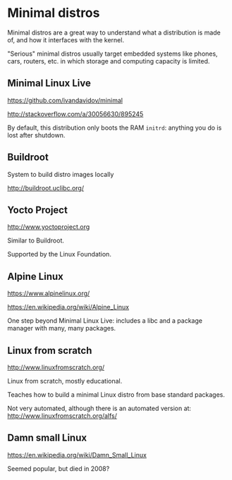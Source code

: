 # Minimal distros

Minimal distros are a great way to understand what a distribution is made of, and how it interfaces with the kernel.

"Serious" minimal distros usually target embedded systems like phones, cars, routers, etc. in which storage and computing capacity is limited.

## Minimal Linux Live

<https://github.com/ivandavidov/minimal>

<http://stackoverflow.com/a/30056630/895245>

By default, this distribution only boots the RAM `initrd`: anything you do is lost after shutdown.

## Buildroot

System to build distro images locally

<http://buildroot.uclibc.org/>

## Yocto Project

<http://www.yoctoproject.org>

Similar to Buildroot.

Supported by the Linux Foundation.

## Alpine Linux

<https://www.alpinelinux.org/>

<https://en.wikipedia.org/wiki/Alpine_Linux>

One step beyond Minimal Linux Live: includes a libc and a package manager with many, many packages.

## Linux from scratch

<http://www.linuxfromscratch.org/>

Linux from scratch, mostly educational.

Teaches how to build a minimal Linux distro from base standard packages.

Not very automated, although there is an automated version at: <http://www.linuxfromscratch.org/alfs/>

## Damn small Linux

<https://en.wikipedia.org/wiki/Damn_Small_Linux>

Seemed popular, but died in 2008?
